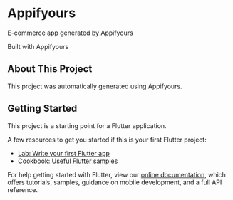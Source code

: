 # Appifyours

 E-commerce app generated by Appifyours

Built with Appifyours

## About This Project
This project was automatically generated using Appifyours.

## Getting Started
This project is a starting point for a Flutter application.

A few resources to get you started if this is your first Flutter project:

- [Lab: Write your first Flutter app](https://docs.flutter.dev/get-started/codelab)
- [Cookbook: Useful Flutter samples](https://docs.flutter.dev/cookbook)

For help getting started with Flutter, view our
[online documentation](https://docs.flutter.dev/), which offers tutorials,
samples, guidance on mobile development, and a full API reference.
